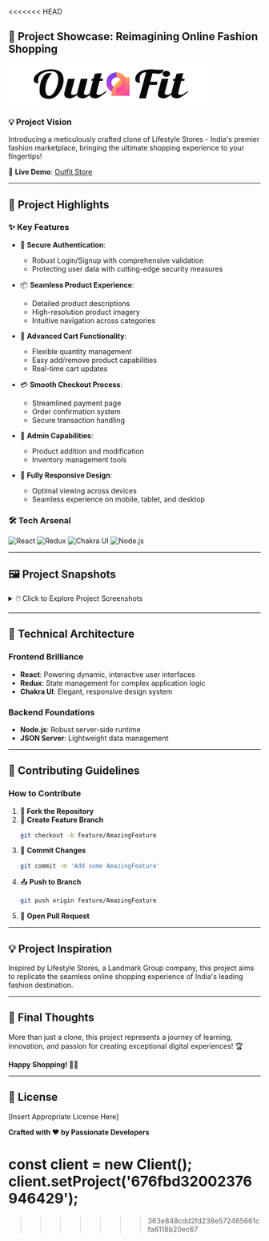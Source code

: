 
<<<<<<< HEAD
## 🌟 Project Showcase: Reimagining Online Fashion Shopping

![Project Logo](https://github.com/deepakpatil26/spiffy-farm-6274/blob/main/src/Asssets/logo2.png)

### 💡 Project Vision
Introducing a meticulously crafted clone of Lifestyle Stores - India's premier fashion marketplace, bringing the ultimate shopping experience to your fingertips!

🔗 **Live Demo**: [Outfit Store](https://outfitstore.vercel.app/)

---

## 🚀 Project Highlights

### ✨ Key Features
- 🔐 **Secure Authentication**: 
  - Robust Login/Signup with comprehensive validation
  - Protecting user data with cutting-edge security measures

- 📦 **Seamless Product Experience**:
  - Detailed product descriptions
  - High-resolution product imagery
  - Intuitive navigation across categories

- 🛒 **Advanced Cart Functionality**:
  - Flexible quantity management
  - Easy add/remove product capabilities
  - Real-time cart updates

- 💳 **Smooth Checkout Process**:
  - Streamlined payment page
  - Order confirmation system
  - Secure transaction handling

- 👑 **Admin Capabilities**:
  - Product addition and modification
  - Inventory management tools

- 📱 **Fully Responsive Design**:
  - Optimal viewing across devices
  - Seamless experience on mobile, tablet, and desktop

### 🛠 Tech Arsenal
![React](https://img.shields.io/badge/React-20232A?style=for-the-badge&logo=react&logoColor=61DAFB)
![Redux](https://img.shields.io/badge/Redux-593D88?style=for-the-badge&logo=redux&logoColor=white)
![Chakra UI](https://img.shields.io/badge/Chakra--UI-319795?style=for-the-badge&logo=chakra-ui&logoColor=white)
![Node.js](https://img.shields.io/badge/Node.js-43853D?style=for-the-badge&logo=node.js&logoColor=white)

---

## 🖼️ Project Snapshots

<details>
<summary>🖱️ Click to Explore Project Screenshots</summary>

### 🏠 Homepage
![Homepage](https://user-images.githubusercontent.com/94694221/230531061-518219f4-c2f9-4dd7-910e-8313201a7d68.png)

### 👚 Product Categories
![Product Categories](https://user-images.githubusercontent.com/94694221/230531033-12cfa086-a87c-4bdf-ac33-50ba18765cac.png)

### 🔍 Product Details
![Product Details](https://user-images.githubusercontent.com/91380941/229769911-813db0f5-375a-4242-a311-384c917c3c7b.png)

### 🛒 Shopping Cart
![Shopping Cart](https://user-images.githubusercontent.com/94694221/230530957-acd9dc18-5658-4f8f-a18a-6dbf6ee5cd0c.png)

### 💳 Checkout Process
![Checkout](https://user-images.githubusercontent.com/94694221/230530999-b5719a21-dcf7-4ad2-a365-3f5363bb4738.png)

### 👤 User Authentication
![User Authentication](https://user-images.githubusercontent.com/94694221/230531016-5468e0e9-c368-4fd2-ae6d-52b54bb25c28.png)

### 🏷️ Final Order Confirmation
![Order Confirmation](https://user-images.githubusercontent.com/94694221/230531109-4f55952e-e0b8-4254-ad7e-933937152057.png)
</details>

---

## 🔧 Technical Architecture

### Frontend Brilliance
- **React**: Powering dynamic, interactive user interfaces
- **Redux**: State management for complex application logic
- **Chakra UI**: Elegant, responsive design system

### Backend Foundations
- **Node.js**: Robust server-side runtime
- **JSON Server**: Lightweight data management

---

## 🤝 Contributing Guidelines

### How to Contribute
1. 🍴 **Fork the Repository**
2. 🌿 **Create Feature Branch**
   ```bash
   git checkout -b feature/AmazingFeature
   ```
3. 💾 **Commit Changes**
   ```bash
   git commit -m 'Add some AmazingFeature'
   ```
4. 📤 **Push to Branch**
   ```bash
   git push origin feature/AmazingFeature
   ```
5. 🔀 **Open Pull Request**

---

## 💡 Project Inspiration
Inspired by Lifestyle Stores, a Landmark Group company, this project aims to replicate the seamless online shopping experience of India's leading fashion destination.

---

## 🌈 Final Thoughts

More than just a clone, this project represents a journey of learning, innovation, and passion for creating exceptional digital experiences! 🏆

**Happy Shopping! 👗🛒**

---

## 📜 License
[Insert Appropriate License Here]

**Crafted with ❤️ by Passionate Developers**





<!--  -->
<!-- appwrite -->
const client = new Client();
client.setProject('676fbd32002376946429');
=======
>>>>>>> 363e848cdd2fd238e572465661cfa6118b20ec67
